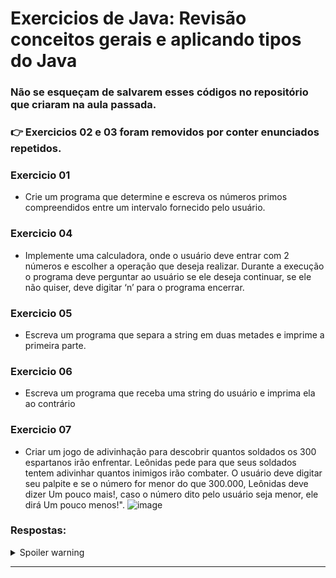 # Exercicios de Java: Revisão conceitos gerais e aplicando tipos do Java

### Não se esqueçam de salvarem esses códigos no repositório que criaram na aula passada.
### 👉 Exercicios 02 e 03 foram removidos por conter enunciados repetidos.

### Exercicio 01
- Crie um programa que determine e escreva os números primos compreendidos entre um intervalo fornecido pelo usuário.

### Exercicio 04
- Implemente uma calculadora, onde o usuário deve entrar com 2 números e escolher a operação que deseja realizar. Durante a execução o programa deve perguntar ao usuário se ele deseja continuar, se ele não quiser, deve digitar ‘n’ para o programa encerrar.
  

### Exercicio 05
- Escreva um programa que separa a string em duas metades e imprime a primeira parte.
  

### Exercicio 06
- Escreva um programa que receba uma string do usuário e imprima ela ao contrário
  

### Exercicio 07
- Criar um jogo de adivinhação para descobrir quantos soldados os 300 espartanos irão enfrentar. Leônidas pede para que seus soldados tentem adivinhar quantos inimigos irão combater. O usuário deve digitar seu palpite e se o número for menor do que 300.000, Leônidas deve dizer Um pouco mais!, caso o número dito pelo usuário seja menor, ele dirá Um pouco menos!".
  ![image](https://github.com/SkiereszDiego/Java-Caldeira-Privado/assets/46655332/45c64518-d32b-49af-bea3-b9ea38a9ebc1)


### Respostas:

<details>
 <summary>Spoiler warning</summary>
  
  ![image](https://media.tenor.com/uATlxJ4eqLsAAAAC/tommy-wiseau-oh-hi-mark.gif)

  Não tão rápido, vamos codar primeiro e quando chegarmos na próxima aula, vamos apresentar as respostas.

</details>

* * *
